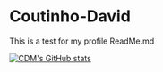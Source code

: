 # Coutinho-David

This is a test for my profile ReadMe.md 

[![CDM's GitHub stats](https://github-readme-stats.vercel.app/api?username=Coutinho-David)](https://github.com/anuraghazra/github-readme-stats)


